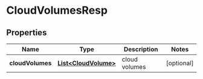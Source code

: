 # CloudVolumesResp

## Properties
Name | Type | Description | Notes
------------ | ------------- | ------------- | -------------
**cloudVolumes** | [**List&lt;CloudVolume&gt;**](CloudVolume.md) | cloud volumes |  [optional]
